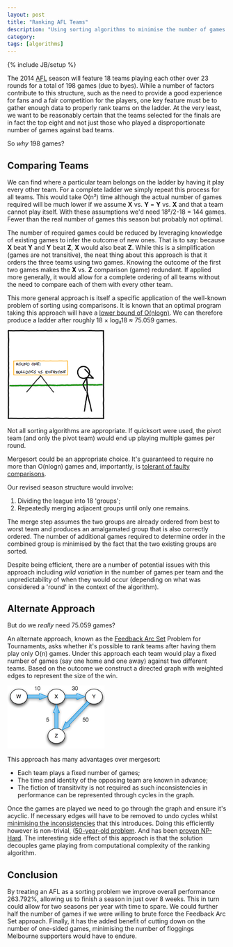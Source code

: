 ```yaml
---
layout: post
title: "Ranking AFL Teams"
description: "Using sorting algorithms to minimise the number of games required to complete an AFL season."
category: 
tags: [algorithms]
---
```

{% include JB/setup %}

The 2014 [AFL](http://www.afl.com.au) season will feature 18 teams playing each other over 23 rounds for a total of 198 games (due to byes). While a number of factors contribute to this structure, such as the need to provide a good experience for fans and a fair competition for the players, one key feature must be to gather enough data to properly rank teams on the ladder. At the very least, we want to be reasonably certain that the teams selected for the finals are in fact the top eight and not just those who played a disproportionate number of games against bad teams.

So *why* 198 games?

## Comparing Teams

We can find where a particular team belongs on the ladder by having it play every other team. For a complete ladder we simply repeat this process for all teams. This would take O(n²) time although the actual number of games required will be much lower if we assume **X** vs. **Y** = **Y** vs. **X** and that a team cannot play itself. With these assumptions we'd need 18²/2-18 = 144 games. Fewer than the real number of games this season but probably not optimal.

The number of required games could be reduced by leveraging knowledge of existing games to infer the outcome of new ones. That is to say: because **X** beat **Y** and **Y** beat **Z**, **X** would also beat **Z**. While this is a simplification (games are not transitive), the neat thing about this approach is that it orders the three teams using two games. Knowing the outcome of the first two games makes the **X** vs. **Z** comparison (game) redundant. If applied more generally, it would allow for a complete ordering of all teams without the need to compare each of them with every other team.

This more general approach is itself a specific application of the well-known problem of sorting using comparisons. It is known that an optimal program taking this approach will have a [lower bound of O(nlogn)](http://planetmath.org/sites/default/files/texpdf/32948.pdf). We can therefore produce a ladder after roughly 18 × log₂18 ≈ 75.059 games.

<p><img alt="quicksort probably wouldn't work" src="/images/2014-04-20/quicksort_problems.png" style="width: 224px;" /></p>
<p class="caption">Not all sorting algorithms are appropriate. If quicksort were used, the pivot team (and only the pivot team) would end up playing multiple games per round.</p>

Mergesort could be an appropriate choice. It's guaranteed to require no more than O(nlogn) games and, importantly, is [tolerant of faulty comparisons](http://citeseerx.ist.psu.edu/viewdoc/download?doi=10.1.1.303.1304&rep=rep1&type=pdf).

Our revised season structure would involve:
<ol><li>Dividing the league into 18 'groups';</li>
<li>Repeatedly merging adjacent groups until only one remains.</li></ol>

The merge step assumes the two groups are already ordered from best to worst team and produces an amalgamated group that is also correctly ordered. The number of additional games required to determine order in the combined group is minimised by the fact that the two existing groups are sorted. 

Despite being efficient, there are a number of potential issues with this approach including *wild variation* in the number of games per team and the unpredictability of when they would occur (depending on what was considered a 'round' in the context of the algorithm).

## Alternate Approach

But do we *really* need 75.059 games?

An alternate approach, known as the [Feedback Arc Set](http://en.wikipedia.org/wiki/Feedback_arc_set) Problem for Tournaments, asks whether it's possible to rank teams after having them play only O(n) games. Under this approach each team would play a fixed number of games (say one home and one away) against two different teams. Based on the outcome we construct a directed graph with weighted edges to represent the size of the win.

<p><img alt="cyclic graph" src="/images/2014-04-20/cyclic_graph.png" style="width: 224px;" /></p>

This approach has many advantages over mergesort:
<ul><li>Each team plays a fixed number of games;</li>
<li>The time and identity of the opposing team are known in advance;</li>
<li>The fiction of transitivity is not required as such inconsistencies in performance can be represented through cycles in the graph.</li></ul>

Once the games are played we need to go through the graph and ensure it's acyclic. If necessary edges will have to be removed to undo cycles whilst [minimising the inconsistencies](http://www.lehigh.edu/~gi02/iplf.pdf) that this introduces. Doing this efficiently however is non-trivial, ([50-year-old problem](http://cs.brown.edu/~ws/papers/fast_conf.pdf). And has been [proven NP-Hard](http://www.tau.ac.il/~nogaa/PDFS/paley.pdf). The interesting side effect of this approach is that the solution decouples game playing from computational complexity of the ranking algorithm.

## Conclusion

By treating an AFL as a sorting problem we improve overall performance 263.792%, allowing us to finish a season in just over 8 weeks. This in turn could allow for two seasons per year with time to spare. We could further half the number of games if we were willing to brute force the Feedback Arc Set approach. Finally, it has the added benefit of cutting down on the number of one-sided games, minimising the number of floggings Melbourne supporters would have to endure.